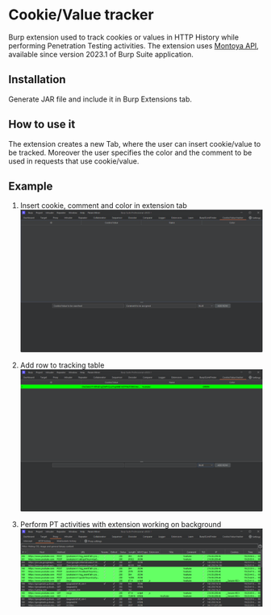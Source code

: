 # Cookie/Value tracker
Burp extension used to track cookies or values in HTTP History while performing Penetration Testing activities.
The extension uses [Montoya API](https://github.com/PortSwigger/burp-extensions-montoya-api), available since version 2023.1 of Burp Suite application.

## Installation
Generate JAR file and include it in Burp Extensions tab.

## How to use it
The extension creates a new Tab, where the user can insert cookie/value to be tracked. 
Moreover the user specifies the color and the comment to be used in requests that use cookie/value.

## Example
1. Insert cookie, comment and color in extension tab
![Insertion](img/CookieValueTracker_1.png)

2. Add row to tracking table
![Insertion](img/CookieValueTracker_2.png)

3. Perform PT activities with extension working on background
![Insertion](img/CookieValueTracker_3.png)